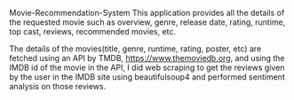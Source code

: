 Movie-Recommendation-System
This application provides all the details of the requested movie such as overview, genre, release date, rating, runtime, top cast, reviews, recommended movies, etc.

The details of the movies(title, genre, runtime, rating, poster, etc) are fetched using an API by TMDB, https://www.themoviedb.org, and using the IMDB id of the movie in the API, I did web scraping to get the reviews given by the user in the IMDB site using beautifulsoup4 and performed sentiment analysis on those reviews.
